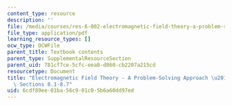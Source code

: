 ```yaml
---
content_type: resource
description: ''
file: /media/courses/res-6-002-electromagnetic-field-theory-a-problem-solving-approach-spring-2008/6cdf89ee01ba56c901c05b6a60dd97ed_MITRES_6_002S08_chp08_text.pdf
file_type: application/pdf
learning_resource_types: []
ocw_type: OCWFile
parent_title: Textbook contents
parent_type: SupplementalResourceSection
parent_uid: 781cf7ce-5cfc-eea8-d860-cb2207a215cd
resourcetype: Document
title: "Electromagnetic Field Theory - A Problem-Solving Approach \u2013 Chapter 8:\
  \ Sections 8.1-8.7"
uid: 6cdf89ee-01ba-56c9-01c0-5b6a60dd97ed
---
```

